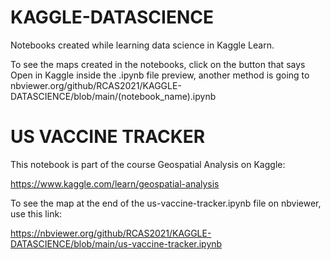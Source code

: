 # KAGGLE-DATASCIENCE
Notebooks created while learning data science in Kaggle Learn.

To see the maps created in the notebooks, click on the button that says Open in Kaggle inside the .ipynb file preview,
another method is going to nbviewer.org/github/RCAS2021/KAGGLE-DATASCIENCE/blob/main/(notebook_name).ipynb

# US VACCINE TRACKER
This notebook is part of the course Geospatial Analysis on Kaggle:

https://www.kaggle.com/learn/geospatial-analysis

To see the map at the end of the us-vaccine-tracker.ipynb file on nbviewer, use this link:

https://nbviewer.org/github/RCAS2021/KAGGLE-DATASCIENCE/blob/main/us-vaccine-tracker.ipynb
